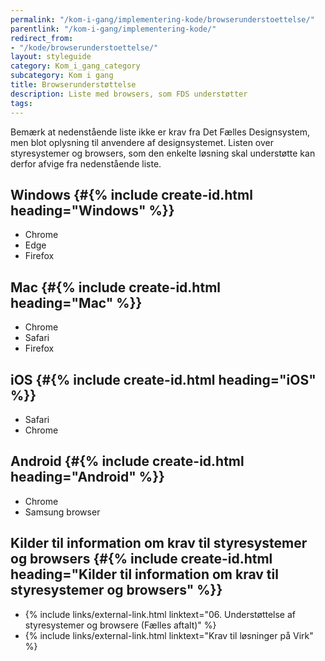 ```yaml
---
permalink: "/kom-i-gang/implementering-kode/browserunderstoettelse/"
parentlink: "/kom-i-gang/implementering-kode/"
redirect_from:
- "/kode/browserunderstoettelse/"
layout: styleguide
category: Kom_i_gang_category
subcategory: Kom i gang
title: Browserunderstøttelse
description: Liste med browsers, som FDS understøtter
tags: 
---
```


Bemærk at nedenstående liste ikke er krav fra Det Fælles Designsystem, men blot oplysning til anvendere af designsystemet. Listen over styresystemer og browsers, som den enkelte løsning skal understøtte kan derfor afvige fra nedenstående liste.

## Windows {#{% include create-id.html heading="Windows" %}}

- Chrome
- Edge
- Firefox

## Mac {#{% include create-id.html heading="Mac" %}}

- Chrome
- Safari
- Firefox

## iOS {#{% include create-id.html heading="iOS" %}}

- Safari
- Chrome

## Android {#{% include create-id.html heading="Android" %}}

- Chrome
- Samsung browser

## Kilder til information om krav til styresystemer og browsers {#{% include create-id.html heading="Kilder til information om krav til styresystemer og browsers" %}}

- {% include links/external-link.html linktext="06. Understøttelse af styresystemer og browsere (Fælles aftalt)" %}
- {% include links/external-link.html linktext="Krav til løsninger på Virk" %}